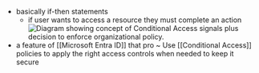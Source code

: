 - basically if-then statements
	- if user wants to access a resource they must complete an action![Diagram showing concept of Conditional Access signals plus decision to enforce organizational policy.](https://learn.microsoft.com/en-us/entra/identity/conditional-access/media/common-conditional-access-media/conditional-access-signal-decision-enforcement.png)
- a feature of [[Microsoft Entra ID]] that pro
~ Use [[Conditional Access]] policies to apply the right access controls when needed to keep it secure

